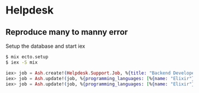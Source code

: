 # Helpdesk

## Reproduce many to manny error

Setup the database and start iex
```bash
$ mix ecto.setup
$ iex -S mix
```

```elixir
iex> job = Ash.create!(Helpdesk.Support.Job, %{title: "Backend Developer"})
iex> job = Ash.update!(job, %{programming_languages: [%{name: "Elixir"}])
iex> job = Ash.update!(job, %{programming_languages: [%{name: "Elixir"}])
```
